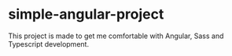 # simple-angular-project
This project is made to get me comfortable with Angular, Sass and Typescript development.
